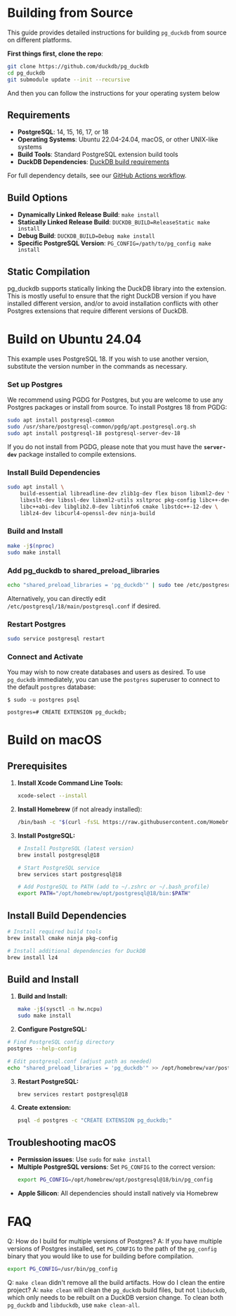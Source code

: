 # Building from Source

This guide provides detailed instructions for building `pg_duckdb` from source on different platforms.

**First things first, clone the repo**:

```bash
git clone https://github.com/duckdb/pg_duckdb
cd pg_duckdb
git submodule update --init --recursive
```

And then you can follow the instructions for your operating system below


## Requirements

- **PostgreSQL**: 14, 15, 16, 17, or 18
- **Operating Systems**: Ubuntu 22.04-24.04, macOS, or other UNIX-like systems
- **Build Tools**: Standard PostgreSQL extension build tools
- **DuckDB Dependencies**: [DuckDB build requirements](https://duckdb.org/docs/stable/dev/building/overview.html)

For full dependency details, see our [GitHub Actions workflow](../.github/workflows/build_and_test.yaml).

## Build Options

- **Dynamically Linked Release Build**: `make install`
- **Statically Linked Release Build**: `DUCKDB_BUILD=ReleaseStatic make install`
- **Debug Build**: `DUCKDB_BUILD=Debug make install`
- **Specific PostgreSQL Version**: `PG_CONFIG=/path/to/pg_config make install`

## Static Compilation

pg_duckdb supports statically linking the DuckDB library into the extension. This is mostly useful to ensure that the right DuckDB version if you have installed different version, and/or to avoid installation conflicts with other Postgres extensions that require different versions of DuckDB.


# Build on Ubuntu 24.04

This example uses PostgreSQL 18. If you wish to use another version, substitute the version number in the commands as necessary.

### Set up Postgres

We recommend using PGDG for Postgres, but you are welcome to use any Postgres packages or install from source. To install Postgres 18 from PGDG:

```sh
sudo apt install postgresql-common
sudo /usr/share/postgresql-common/pgdg/apt.postgresql.org.sh
sudo apt install postgresql-18 postgresql-server-dev-18
```

If you do not install from PGDG, please note that you must have the **`server-dev`** package installed to compile extensions.

### Install Build Dependencies

```sh
sudo apt install \
    build-essential libreadline-dev zlib1g-dev flex bison libxml2-dev \
    libxslt-dev libssl-dev libxml2-utils xsltproc pkg-config libc++-dev \
    libc++abi-dev libglib2.0-dev libtinfo6 cmake libstdc++-12-dev \
    liblz4-dev libcurl4-openssl-dev ninja-build
```

### Build and Install

```sh
make -j$(nproc)
sudo make install
```

### Add pg_duckdb to shared_preload_libraries

```sh
echo "shared_preload_libraries = 'pg_duckdb'" | sudo tee /etc/postgresql/18/main/conf.d/pg_duckdb.conf
```

Alternatively, you can directly edit `/etc/postgresql/18/main/postgresql.conf` if desired.

### Restart Postgres

```sh
sudo service postgresql restart
```

### Connect and Activate

You may wish to now create databases and users as desired. To use `pg_duckdb` immediately, you can use
the `postgres` superuser to connect to the default `postgres` database:

```console
$ sudo -u postgres psql

postgres=# CREATE EXTENSION pg_duckdb;
```

# Build on macOS

## Prerequisites

1. **Install Xcode Command Line Tools:**
   ```bash
   xcode-select --install
   ```

2. **Install Homebrew** (if not already installed):
   ```bash
   /bin/bash -c "$(curl -fsSL https://raw.githubusercontent.com/Homebrew/install/HEAD/install.sh)"
   ```

3. **Install PostgreSQL:**
   ```bash
   # Install PostgreSQL (latest version)
   brew install postgresql@18

   # Start PostgreSQL service
   brew services start postgresql@18

   # Add PostgreSQL to PATH (add to ~/.zshrc or ~/.bash_profile)
   export PATH="/opt/homebrew/opt/postgresql@18/bin:$PATH"
   ```

## Install Build Dependencies

```bash
# Install required build tools
brew install cmake ninja pkg-config

# Install additional dependencies for DuckDB
brew install lz4
```

## Build and Install

1.  **Build and Install:**
    ```bash
    make -j$(sysctl -n hw.ncpu)
    sudo make install
    ```

2.  **Configure PostgreSQL:**
   ```bash
   # Find PostgreSQL config directory
   postgres --help-config

   # Edit postgresql.conf (adjust path as needed)
   echo "shared_preload_libraries = 'pg_duckdb'" >> /opt/homebrew/var/postgresql@18/postgresql.conf
   ```

3. **Restart PostgreSQL:**
   ```bash
   brew services restart postgresql@18
   ```

4. **Create extension:**
   ```bash
   psql -d postgres -c "CREATE EXTENSION pg_duckdb;"
   ```

## Troubleshooting macOS

- **Permission issues**: Use `sudo` for `make install`
- **Multiple PostgreSQL versions**: Set `PG_CONFIG` to the correct version:
  ```bash
  export PG_CONFIG=/opt/homebrew/opt/postgresql@18/bin/pg_config
  ```
- **Apple Silicon**: All dependencies should install natively via Homebrew

# FAQ

Q: How do I build for multiple versions of Postgres?
A: If you have multiple versions of Postgres installed, set `PG_CONFIG` to the path of the `pg_config` binary that you would like to use for building before compilation.

  ```sh
  export PG_CONFIG=/usr/bin/pg_config
  ```

Q: `make clean` didn't remove all the build artifacts. How do I clean the entire project?
A: `make clean` will clean the `pg_duckdb` build files, but not `libduckdb`, which only needs to be rebuilt on a DuckDB version change. To clean both `pg_duckdb` and `libduckdb`, use `make clean-all`.
